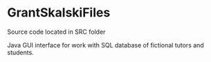 # GrantSkalskiFiles

Source code located in SRC folder

Java GUI interface for work with SQL database of fictional tutors and students. 
